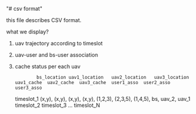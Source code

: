 "# csv format"

this file describes CSV format.

what we display?

1.  uav trajectory according to timeslot
2.  uav-user and bs-user association
3.  cache status per each uav

        		bs_location	uav1_location	uav2_location	uav3_location	uav1_cache	uav2_cache	uav3_cache	user1_asso	user2_asso	user3_asso

    timeslot_1 (x,y), (x,y), (x,y), (x,y), (1,2,3), (2,3,5), (1,4,5), bs, uav_2, uav_1
    timeslot_2
    timeslot_3
    ...
    timeslot_N
